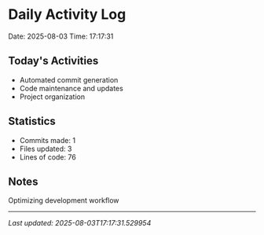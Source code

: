 # Daily Activity Log

Date: 2025-08-03
Time: 17:17:31

## Today's Activities
- Automated commit generation
- Code maintenance and updates
- Project organization

## Statistics
- Commits made: 1
- Files updated: 3
- Lines of code: 76

## Notes
Optimizing development workflow

---
*Last updated: 2025-08-03T17:17:31.529954*
